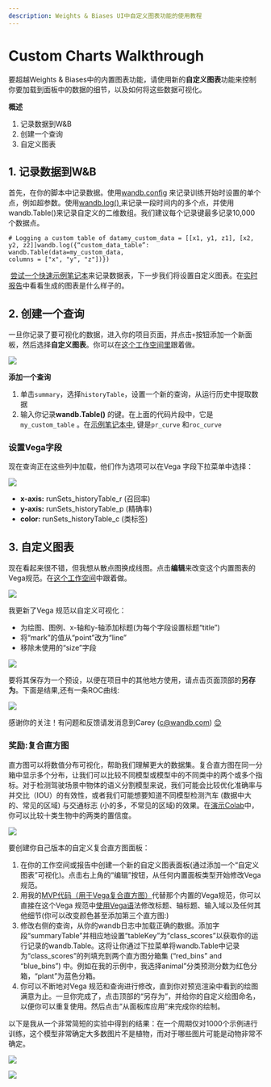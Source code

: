 ```yaml
---
description: Weights & Biases UI中自定义图表功能的使用教程
---
```


# Custom Charts Walkthrough

要超越Weights & Biases中的内置图表功能，请使用新的**自定义图表**功能来控制你要加载到面板中的数据的细节，以及如何将这些数据可视化。

**概述**

1. 记录数据到W&B
2. 创建一个查询
3. 自定义图表

## 1.  **记录数据到W&B** <a id="1-log-data-to-w-and-b"></a>

首先，在你的脚本中记录数据。使用[wandb.config](https://docs.wandb.ai/v/zh-hans/library/wandb.config) 来记录训练开始时设置的单个点，例如超参数。使用[wandb.log\(\) ](https://docs.wandb.ai/v/zh-hans/library/wandb.log)来记录一段时间内的多个点，并使用wandb.Table\(\)来记录自定义的二维数组。我们建议每个记录键最多记录10,000 个数据点。

```text
# Logging a custom table of datamy_custom_data = [[x1, y1, z1], [x2, y2, z2]]wandb.log({“custom_data_table”: wandb.Table(data=my_custom_data,                                columns = ["x", "y", "z"])})
```

​ [尝试一个快速示例笔记本](https://bit.ly/custom-charts-colab)来记录数据表，下一步我们将设置自定义图表。在[实时报告](https://wandb.ai/demo-team/custom-charts/reports/Custom-Charts--VmlldzoyMTk5MDc)中看看生成的图表是什么样子的。

## 2. **创建一个查询** <a id="2-create-a-query"></a>

 一旦你记录了要可视化的数据，进入你的项目页面，并点击`+`按钮添加一个新面板，然后选择**自定义图表**。你可以在[这个工作空间里](https://wandb.ai/demo-team/custom-charts)跟着做。

![](https://gblobscdn.gitbook.com/assets%2F-Lqya5RvLedGEWPhtkjU%2F-MFpVi21a7ZcyrfSzti9%2F-MFpWFMFa8nEVysqOEMX%2FScreen%20Shot%202020-08-28%20at%207.41.37%20AM.png?alt=media&token=f3e5771f-1b85-45a6-ba89-9da939e4bb1f)

**添加一个查询**

1.   单击`summary`，选择`historyTable`，设置一个新的查询，从运行历史中提取数据
2.  输入你记录**wandb.Table\(\)** 的键。在上面的代码片段中，它是`my_custom_table` 。在[示例笔记本中](https://bit.ly/custom-charts-colab), 键是`pr_curve` 和`roc_curve`

### **设置Vega字段** <a id="set-vega-fields"></a>

现在查询正在这些列中加载，他们作为选项可以在Vega 字段下拉菜单中选择：

![](https://gblobscdn.gitbook.com/assets%2F-Lqya5RvLedGEWPhtkjU%2F-MFpYa0dZQk1sUDry1wD%2F-MFpaPD3jxjAzBD4gHLN%2FScreen%20Shot%202020-08-28%20at%208.04.39%20AM.png?alt=media&token=73dad583-ce91-49e1-9a28-495355a003f5)

* **x-axis:** runSets\_historyTable\_r \(召回率\)
* **y-axis:** runSets\_historyTable\_p \(精确率\)
* **color:** runSets\_historyTable\_c \(类标签\)

## 3. **自定义图表** <a id="3-customize-the-chart"></a>

现在看起来很不错，但我想从散点图换成线图。点击**编辑**来改变这个内置图表的Vega规范。在[这个工作空间](https://wandb.ai/demo-team/custom-charts)中跟着做。

![](https://paper-attachments.dropbox.com/s_5FCA7E5A968820ADD0CD5402B4B0F71ED90882B3AC586103C1A96BF845A0EAC7_1597442115525_Screen+Shot+2020-08-14+at+2.52.24+PM.png)

我更新了Vega 规范以自定义可视化：

* 为绘图、图例、x-轴和y-轴添加标题\(为每个字段设置标题“title”\)
* 将“mark”的值从“point”改为“line”
* 移除未使用的“size”字段

![](https://gblobscdn.gitbook.com/assets%2F-Lqya5RvLedGEWPhtkjU%2F-MFpYa0dZQk1sUDry1wD%2F-MFpbWpPViR86jIE7Ruv%2Fcustomize%20vega%20spec%20for%20pr%20curve.png?alt=media&token=d8d76b36-df79-4bef-8f46-bbb3ecf5d4a8)

要将其保存为一个预设，以便在项目中的其他地方使用，请点击页面顶部的**另存为**。下面是结果,还有一条ROC曲线:

![](https://paper-attachments.dropbox.com/s_5FCA7E5A968820ADD0CD5402B4B0F71ED90882B3AC586103C1A96BF845A0EAC7_1597442868347_Screen+Shot+2020-08-14+at+3.07.30+PM.png)

感谢你的关注！有问题和反馈请发消息到Carey \(c@wandb.com\) [😊](https://emojipedia.org/smiling-face-with-smiling-eyes/)​

### **奖励:复合直方图**

直方图可以将数值分布可视化，帮助我们理解更大的数据集。复合直方图在同一分箱中显示多个分布，让我们可以比较不同模型或模型中的不同类中的两个或多个指标。对于检测驾驶场景中物体的语义分割模型来说，我们可能会比较优化准确率与并交比（IOU）的有效性，或者我们可能想要知道不同模型检测汽车 \(数据中大的、常见的区域\) 与交通标志 \(小的多，不常见的区域\)的效果。在[演示Colab](https://bit.ly/custom-charts-colab)中， 你可以比较十类生物中的两类的置信度。

![](https://gblobscdn.gitbook.com/assets%2F-Lqya5RvLedGEWPhtkjU%2F-MFpQUCfGqtD3B_3Cg-U%2F-MFpR7yBK2aiHxUEpj41%2FScreen%20Shot%202020-08-28%20at%207.19.47%20AM.png?alt=media&token=8aeca9bb-f15f-45e0-9cc0-079224fc859a)

要创建你自己版本的自定义复合直方图面板：

1. 在你的工作空间或报告中创建一个新的自定义图表面板\(通过添加一个“自定义图表”可视化\)。点击右上角的“编辑”按钮，从任何内置面板类型开始修改Vega规范。
2. 用我的[MVP代码（用于Vega复合直方图）](https://gist.github.com/staceysv/9bed36a2c0c2a427365991403611ce21)代替那个内置的Vega规范，你可以直接在这个Vega 规范中[使用Vega语](https://vega.github.io/)法修改标题、轴标题、输入域以及任何其他细节\(你可以改变颜色甚至添加第三个直方图:\)
3. 修改右侧的查询，从你的wandb日志中加载正确的数据。添加字段“summaryTable”并相应地设置“tableKey”为“class\_scores”以获取你的运行记录的wandb.Table。这将让你通过下拉菜单将wandb.Table中记录为“class\_scores”的列填充到两个直方图分箱集 \(“red\_bins” and “blue\_bins”\) 中。例如在我的示例中，我选择animal”分类预测分数为红色分箱，“plant”为蓝色分箱。
4. 你可以不断地对Vega 规范和查询进行修改，直到你对预览渲染中看到的绘图满意为止。一旦你完成了，点击顶部的“另存为”，并给你的自定义绘图命名，以便你可以重复使用。然后点击“从面板库应用”来完成你的绘制。

以下是我从一个非常简短的实验中得到的结果：在一个周期仅对1000个示例进行训练，这个模型非常确定大多数图片不是植物，而对于哪些图片可能是动物非常不确定。[  
](https://docs.wandb.ai/app/features/custom-charts)

![](https://paper-attachments.dropbox.com/s_5FCA7E5A968820ADD0CD5402B4B0F71ED90882B3AC586103C1A96BF845A0EAC7_1598376160845_Screen+Shot+2020-08-25+at+10.08.11+AM.png)

![](https://paper-attachments.dropbox.com/s_5FCA7E5A968820ADD0CD5402B4B0F71ED90882B3AC586103C1A96BF845A0EAC7_1598376315319_Screen+Shot+2020-08-25+at+10.24.49+AM.png)

